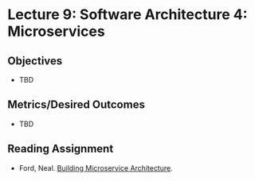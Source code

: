 # Lecture 9: Software Architecture 4: Microservices

## Objectives

* TBD

## Metrics/Desired Outcomes

* TBD

## Reading Assignment


* Ford, Neal. [Building Microservice Architecture](http://nealford.com/downloads/Building_Microservice_Architectures_Neal_Ford.pdf).
